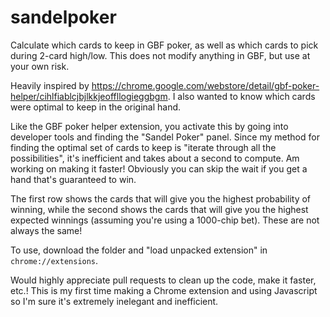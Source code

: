 # sandelpoker
Calculate which cards to keep in GBF poker, as well as which cards to pick during 2-card high/low. This does not modify anything in GBF, but use at your own risk.

Heavily inspired by https://chrome.google.com/webstore/detail/gbf-poker-helper/cihlfiablcjbjlkkjeoffllogieggbgm.
I also wanted to know which cards were optimal to keep in the original hand.

Like the GBF poker helper extension, you activate this by going into developer tools and finding the "Sandel Poker" panel.
Since my method for finding the optimal set of cards to keep is "iterate through all the possibilities", it's inefficient and takes about a second to compute. Am working on making it faster!
Obviously you can skip the wait if you get a hand that's guaranteed to win.

The first row shows the cards that will give you the highest probability of winning, while the second shows the cards that will give you the highest expected winnings (assuming you're using a 1000-chip bet). These are not always the same!

To use, download the folder and "load unpacked extension" in `chrome://extensions`.

Would highly appreciate pull requests to clean up the code, make it faster, etc.! This is my first time making a Chrome extension and using Javascript so I'm sure it's extremely inelegant and inefficient.
